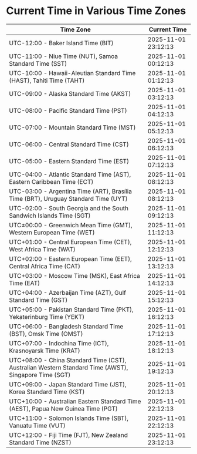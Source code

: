 # Current Time in Various Time Zones

| Time Zone | Current Time |
|-----------|--------------|
| UTC-12:00 - Baker Island Time (BIT) | 2025-11-01 23:12:13 |
| UTC-11:00 - Niue Time (NUT), Samoa Standard Time (SST) | 2025-11-01 00:12:13 |
| UTC-10:00 - Hawaii-Aleutian Standard Time (HAST), Tahiti Time (TAHT) | 2025-11-01 01:12:13 |
| UTC-09:00 - Alaska Standard Time (AKST) | 2025-11-01 03:12:13 |
| UTC-08:00 - Pacific Standard Time (PST) | 2025-11-01 04:12:13 |
| UTC-07:00 - Mountain Standard Time (MST) | 2025-11-01 05:12:13 |
| UTC-06:00 - Central Standard Time (CST) | 2025-11-01 06:12:13 |
| UTC-05:00 - Eastern Standard Time (EST) | 2025-11-01 07:12:13 |
| UTC-04:00 - Atlantic Standard Time (AST), Eastern Caribbean Time (ECT) | 2025-11-01 08:12:13 |
| UTC-03:00 - Argentina Time (ART), Brasília Time (BRT), Uruguay Standard Time (UYT) | 2025-11-01 08:12:13 |
| UTC-02:00 - South Georgia and the South Sandwich Islands Time (SGT) | 2025-11-01 09:12:13 |
| UTC±00:00 - Greenwich Mean Time (GMT), Western European Time (WET) | 2025-11-01 11:12:13 |
| UTC+01:00 - Central European Time (CET), West Africa Time (WAT) | 2025-11-01 12:12:13 |
| UTC+02:00 - Eastern European Time (EET), Central Africa Time (CAT) | 2025-11-01 13:12:13 |
| UTC+03:00 - Moscow Time (MSK), East Africa Time (EAT) | 2025-11-01 14:12:13 |
| UTC+04:00 - Azerbaijan Time (AZT), Gulf Standard Time (GST) | 2025-11-01 15:12:13 |
| UTC+05:00 - Pakistan Standard Time (PKT), Yekaterinburg Time (YEKT) | 2025-11-01 16:12:13 |
| UTC+06:00 - Bangladesh Standard Time (BST), Omsk Time (OMST) | 2025-11-01 17:12:13 |
| UTC+07:00 - Indochina Time (ICT), Krasnoyarsk Time (KRAT) | 2025-11-01 18:12:13 |
| UTC+08:00 - China Standard Time (CST), Australian Western Standard Time (AWST), Singapore Time (SGT) | 2025-11-01 19:12:13 |
| UTC+09:00 - Japan Standard Time (JST), Korea Standard Time (KST) | 2025-11-01 20:12:13 |
| UTC+10:00 - Australian Eastern Standard Time (AEST), Papua New Guinea Time (PGT) | 2025-11-01 22:12:13 |
| UTC+11:00 - Solomon Islands Time (SBT), Vanuatu Time (VUT) | 2025-11-01 22:12:13 |
| UTC+12:00 - Fiji Time (FJT), New Zealand Standard Time (NZST) | 2025-11-01 23:12:13 |
